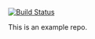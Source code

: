 [![Build Status](https://travis-ci.org/Dragongoat/MyFirstExample.svg?branch=master)](https://travis-ci.org/Dragongoat/MyFirstExample)

This is an example repo.
